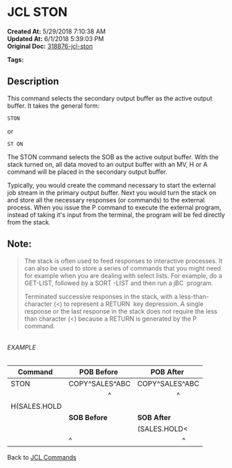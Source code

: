 # JCL STON

**Created At:** 5/29/2018 7:10:38 AM  
**Updated At:** 6/1/2018 5:39:03 PM  
**Original Doc:** [318876-jcl-ston](https://docs.jbase.com/45792-jcl/318876-jcl-ston)  

**Tags:**
<badge text='buffer' vertical='middle' />
<badge text='jcl' vertical='middle' />

## Description 

This command selects the secondary output buffer as the active output buffer. It takes the general form:

```
STON
```

or

```
ST ON
```



The STON command selects the SOB as the active output buffer. With the stack turned on, all data moved to an output buffer with an MV, H or A command will be placed in the secondary output buffer.

Typically, you would create the command necessary to start the external job stream in the primary output buffer. Next you would turn the stack on and store all the necessary responses (or commands) to the external process. When you issue the P command to execute the external program, instead of taking it's input from the terminal, the program will be fed directly from the stack.

## Note: 


> The stack is often used to feed responses to interactive processes. It can also be used to store a series of commands that you might need for example when you are dealing with select lists. For example, do a GET-LIST, followed by a SORT -LIST and then run a jBC  program.
> 
> Terminated successive responses in the stack, with a less-than-character (&lt;) to represent a RETURN  key depression. A single response or the last response in the stack does not require the less than character (&lt;) because a RETURN is generated by the P command.


###### 


###### EXAMPLE


| Command  | POB Before  | POB After  |
| --- | --- | --- |
| STON<br> | COPY^SALES^ABC<br> | COPY^SALES^ABC<br> |
| <br> |                      ^  |                      ^     |
| H(SALES.HOLD<br> | <br> | <br> |
| <br> | **SOB Before**<br> | **SOB After**<br> |
| <br> | <br> | (SALES.HOLD&lt;<br> |
| <br> | ^<br> |                         ^ |




Back to [JCL Commands](./../jcl-commands)
